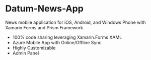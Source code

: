 # Datum-News-App
News mobile application for iOS, Android, and Windows Phone with Xamarin Forms and Prism Framework

- 100% code sharing leveraging Xamarin.Forms XAML 
- Azure Mobile App with Online/Offline Sync
- Highly Customizable
- Admin Panel
